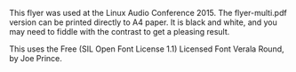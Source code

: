 This flyer was used at the Linux Audio Conference 2015. The flyer-multi.pdf
version can be printed directly to A4 paper. It is black and white, and you may
need to fiddle with the contrast to get a pleasing result.

This uses the Free (SIL Open Font License 1.1) Licensed Font Verala Round, by
Joe Prince.
